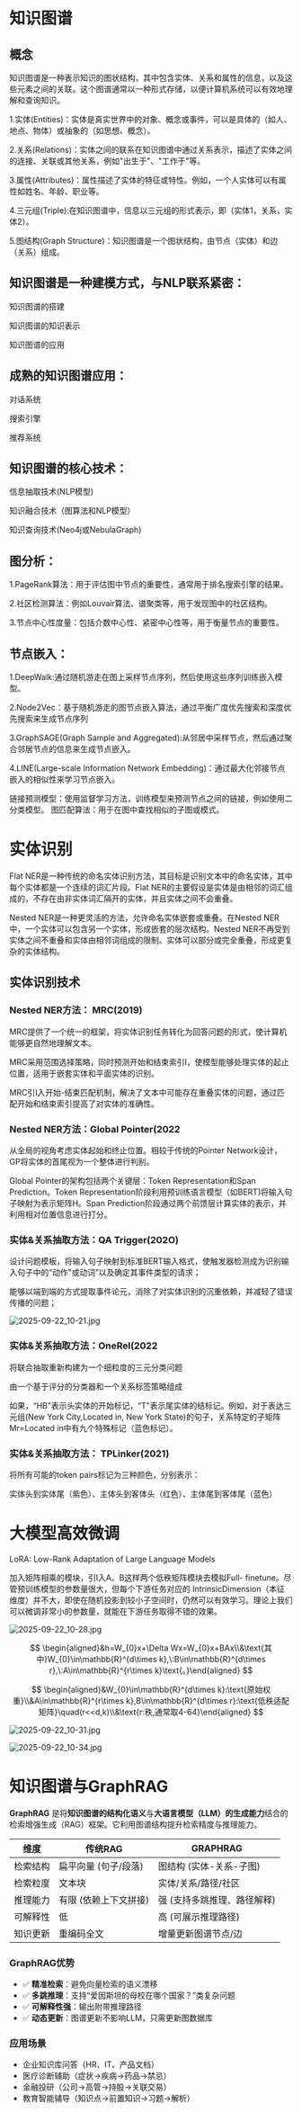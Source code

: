 # 知识图谱

## 概念

知识图谱是一种表示知识的图状结构，其中包含实体、关系和属性的信息，以及这些元素之间的关联。这个图谱通常以一种形式存储，以便计算机系统可以有效地理解和查询知识。

1.实体(Entities)：实体是真实世界中的对象、概念或事件，可以是具体的（如人、地点、物体）或抽象的（如思想、概念）。

2.关系(Relations)：实体之间的联系在知识图谱中通过关系表示，描述了实体之间的连接、关联或其他关系，例如"出生于"、"工作于"等。

3.属性(Attributes)：属性描述了实体的特征或特性。例如，一个人实体可以有属性如姓名、年龄、职业等。

4.三元组(Triple):在知识图谱中，信息以三元组的形式表示，即（实体1，关系，实体2）。

5.图结构(Graph Structure)：知识图谱是一个图状结构，由节点（实体）和边（关系）组成。

## 知识图谱是一种建模方式，与NLP联系紧密：

知识图谱的搭建

知识图谱的知识表示

知识图谱的应用

## 成熟的知识图谱应用：

对话系统

搜索引擎

推荐系统

## 知识图谱的核心技术：

信息抽取技术(NLP模型)

知识融合技术（图算法和NLP模型）

知识查询技术(Neo4j或NebulaGraph)

## 图分析：

1.PageRank算法：用于评估图中节点的重要性，通常用于排名搜索引擎的结果。

2.社区检测算法：例如Louvair算法、谱聚类等，用于发现图中的社区结构。

3.节点中心性度量：包括介数中心性、紧密中心性等，用于衡量节点的重要性。

## 节点嵌入：

1.DeepWalk:通过随机游走在图上采样节点序列，然后使用这些序列训练嵌入模型。

2.Node2Vec：基于随机游走的图节点嵌入算法，通过平衡广度优先搜索和深度优先搜索来生成节点序列

3.GraphSAGE(Graph Sample and Aggregated):从邻居中采样节点，然后通过聚合邻居节点的信息来生成节点嵌入。

4.LINE(Large-scale Information Network Embedding)：通过最大化邻接节点嵌入的相似性来学习节点嵌入。

链接预测模型：使用监督学习方法，训练模型来预测节点之间的链接，例如使用二分类模型。
图匹配算法：用于在图中查找相似的子图或模式。

# 实体识别

Flat NER是一种传统的命名实体识别方法，其目标是识别文本中的命名实体，其中每个实体都是一个连续的词汇片段。Flat NER的主要假设是实体是由相邻的词汇组成的，不存在由非实体词汇隔开的实体，并且实体之间不会重叠。

Nested NER是一种更灵活的方法，允许命名实体嵌套或重叠。在Nested NER中，一个实体可以包含另一个实体，形成嵌套的层次结构。Nested NER不再受到实体之间不重叠和实体由相邻词组成的限制。实体可以部分或完全重叠，形成更复杂的实体结构。

## 实体识别技术

### Nested NER方法： MRC(2019)

MRC提供了一个统一的框架，将实体识别任务转化为回答问题的形式，使计算机能够更自然地理解文本。 

MRC采用范围选择策略，同时预测开始和结束索引I，使模型能够处理实体的起止位置，适用于嵌套实体和平面实体的识别。 

MRC引I入开始-结束匹配机制，解决了文本中可能存在重叠实体的问题，通过匹配开始和结束索引提高了对实体的准确性。

### Nested NER方法：Global Pointer(2022

从全局的视角考虑实体起始和终止位置。相较于传统的Pointer Network设计，GP将实体的首尾视为一个整体进行判别。 

Global Pointer的架构包括两个关键层：Token Representation和Span Prediction。Token Representation阶段利用预训练语言模型（如BERT)将输入句子映射为表示矩阵H。Span Prediction阶段通过两个前馈层计算实体的表示，并利用相对位置信息进行打分。

### 实体&关系抽取方法：QA Trigger(202O)

设计问题模板，将输入句子映射到标准BERT输入格式，使触发器检测成为识别输入句子中的“动作"或动词”以及确定其事件类型的请求；

能够以端到端的方式提取事件论元，消除了对实体识别的沉重依赖，并减轻了错误传播的问题；

![2025-09-22_10-21.jpg](https://cdn.jsdelivr.net/gh/zilong-ding/note-gen-image-sync@main/f79f2162-3775-4e10-bbc8-0a5534a8fa9e.jpeg)

### 实体&关系抽取方法：OneRel(2022

将联合抽取重新构建为一个细粒度的三元分类问题

由一个基于评分的分类器和一个关系标签策略组成

如果，“HB"表示头实体的开始标记，“T"表示尾实体的结标记。例如，对于表达三元组(New York City,Located in, New York State)的句子，关系特定的子矩阵Mr=Located in中有九个特殊标记（蓝色标记）。

### 实体&关系抽取方法： TPLinker(2021)

将所有可能的token pairs标记为三种颜色，分别表示：

实体头到实体尾（紫色）、主体头到客体头（红色）、主体尾到客体尾（蓝色）

# 大模型高效微调

LoRA: Low-Rank Adaptation of Large Language Models

加入矩阵相乘的模块，引I入A、B这样两个低秩矩阵模块去模拟Full- finetune。尽管预训练模型的参数量很大，但每个下游任务对应的 IntrinsicDimension（本征维度）并不大，即使在随机投影到较小子空间时，仍然可以有效学习。理论上我们可以微调非常小的参数量，就能在下游任务取得不错的效果。

![2025-09-22_10-28.jpg](https://cdn.jsdelivr.net/gh/zilong-ding/note-gen-image-sync@main/4418d6b0-4152-48e9-b70f-e485843d2ca0.jpeg)

$$
\begin{aligned}&h=W_{0}x+\Delta Wx=W_{0}x+BAx\\&\text{其中}W_{0}\in\mathbb{R}^{d\times k},\:B\in\mathbb{R}^{d\times r},\:A\in\mathbb{R}^{r\times k}\text{。}\end{aligned}
$$

$$
\begin{aligned}&W_{0}\in\mathbb{R}^{d\times k}:\text{原始权重}\\&A\in\mathbb{R}^{r\times k},B\in\mathbb{R}^{d\times r}:\text{低秩适配矩阵}\quad(r<<d,k)\\&\text{r:秩,通常取4-64}\end{aligned}
$$

![2025-09-22_10-31.jpg](https://cdn.jsdelivr.net/gh/zilong-ding/note-gen-image-sync@main/a56e3d20-f1c1-4d47-9398-b321a70e77e8.jpeg)

![2025-09-22_10-34.jpg](https://cdn.jsdelivr.net/gh/zilong-ding/note-gen-image-sync@main/7b744a1f-942b-46e1-a273-b01cb8e28d0f.jpeg)

# 知识图谱与GraphRAG

**GraphRAG** 是将**知识图谱的结构化语义**与**大语言模型（LLM）的生成能力**结合的检索增强生成（RAG）框架。它利用图谱结构提升检索精度与推理能力。


| 维度     | 传统RAG               | GRAPHRAG                    |
| -------- | --------------------- | --------------------------- |
| 检索结构 | 扁平向量 (句子/段落)  | 图结构 (实体-关系-子图)     |
| 检索粒度 | 文本块                | 实体/关系/路径/社区         |
| 推理能力 | 有限 (依赖上下文拼接) | 强 (支持多跳推理、路径解释) |
| 可解释性 | 低                    | 高 (可展示推理路径)         |
| 知识更新 | 重编码全文            | 增量更新图谱节点/边         |


### GraphRAG优势

* ✅ **精准检索**：避免向量检索的语义漂移
* ✅ **多跳推理**：支持“爱因斯坦的母校在哪个国家？”类复杂问题
* ✅ **可解释性强**：输出附带推理路径
* ✅ **动态更新**：图谱更新不影响LLM，只需更新图数据库

### 应用场景

* 企业知识库问答（HR、IT、产品文档）
* 医疗诊断辅助（症状→疾病→药品→禁忌）
* 金融投研（公司→高管→持股→关联交易）
* 教育智能辅导（知识点→前置知识→习题→解析）
